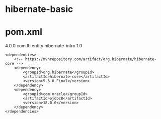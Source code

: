 # hibernate-basic
# pom.xml
<project xmlns="http://maven.apache.org/POM/4.0.0" xmlns:xsi="http://www.w3.org/2001/XMLSchema-instance"
	xsi:schemaLocation="http://maven.apache.org/POM/4.0.0 http://maven.apache.org/xsd/maven-4.0.0.xsd">
	<modelVersion>4.0.0</modelVersion>
	<groupId>com.lti.entity</groupId>
	<artifactId>hibernate-intro</artifactId>
	<version>1.0</version>

	<dependencies>
		<!-- https://mvnrepository.com/artifact/org.hibernate/hibernate-core -->
		<dependency>
			<groupId>org.hibernate</groupId>
			<artifactId>hibernate-core</artifactId>
			<version>5.3.0.Final</version>
		</dependency>
		<dependency>
			<groupId>com.oracle</groupId>
			<artifactId>ojdbc8</artifactId>
			<version>18.0.0</version>
		</dependency>
	</dependencies>

</project>
